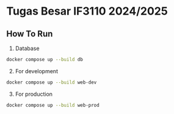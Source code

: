 # Tugas Besar IF3110 2024/2025

## How To Run

1. Database

```bash
docker compose up --build db
```

2. For development

```bash
docker compose up --build web-dev
```

3. For production

```bash
docker compose up --build web-prod
```
